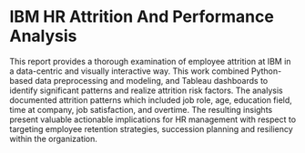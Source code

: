 # IBM HR Attrition And Performance Analysis
This report provides a thorough examination of employee attrition at IBM in a data-centric 
and visually interactive way. This work combined Python-based data preprocessing and 
modeling, and Tableau dashboards to identify significant patterns and realize attrition risk 
factors. The analysis documented attrition patterns which included job role, age, education 
field, time at company, job satisfaction, and overtime. The resulting insights present valuable 
actionable implications for HR management with respect to targeting employee retention 
strategies, succession planning and resiliency within the organization.
